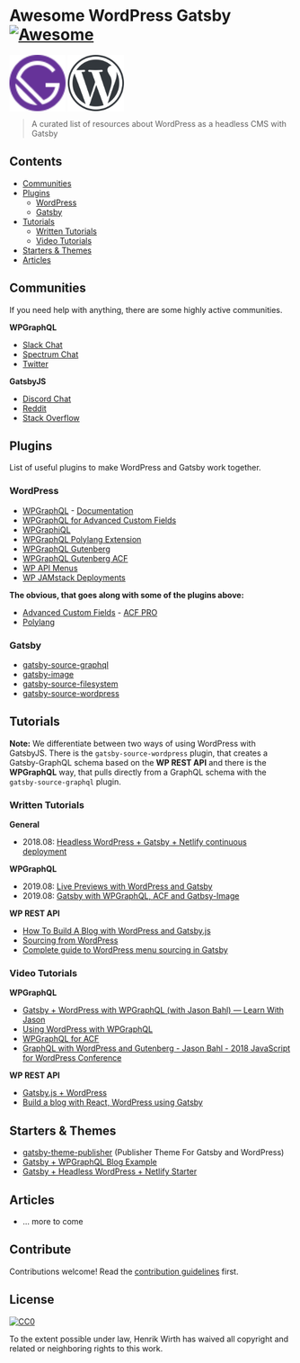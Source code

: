 # Awesome WordPress Gatsby [![Awesome](https://awesome.re/badge.svg)](https://awesome.re)

[<img src="gatsby-logo.svg" align="center" width="100">](https://www.gatsbyjs.org/)
[<img src="wordpress-logo.svg" align="center" width="100">](https://wordpress.org/)

> A curated list of resources about WordPress as a headless CMS with Gatsby


## Contents
<!-- TOC -->
- [Communities](#communities)
- [Plugins](#plugins)
	- [WordPress](#wordpress)
	- [Gatsby](#gatsby)
- [Tutorials](#tutorials)
	- [Written Tutorials](#written-tutorials)
	- [Video Tutorials](#video-tutorials)
- [Starters & Themes](#starters--themes)
- [Articles](#articles)
<!-- /TOC -->

## Communities
If you need help with anything, there are some highly active communities.

**WPGraphQL**
- [Slack Chat](https://wpgql-slack.herokuapp.com/)
- [Spectrum Chat](https://spectrum.chat/wpgraphql)
- [Twitter](https://twitter.com/wpgraphql)

**GatsbyJS**
- [Discord Chat](https://gatsby.dev/discord)
- [Reddit](https://www.reddit.com/r/gatsbyjs/)
- [Stack Overflow](https://stackoverflow.com/questions/tagged/gatsby)

## Plugins

List of useful plugins to make WordPress and Gatsby work together.

### WordPress

- [WPGraphQL](https://github.com/wp-graphql/wp-graphql) - [Documentation](https://docs.wpgraphql.com/)
- [WPGraphQL for Advanced Custom Fields](https://github.com/wp-graphql/wp-graphql-acf)
- [WPGraphiQL](https://github.com/wp-graphql/wp-graphiql)
- [WPGraphQL Polylang Extension](https://github.com/valu-digital/wp-graphql-polylang)
- [WPGraphQL Gutenberg](https://github.com/pristas-peter/wp-graphql-gutenberg)
- [WPGraphQL Gutenberg ACF](https://github.com/pristas-peter/wp-graphql-gutenberg-acf)
- [WP API Menus](https://wordpress.org/plugins/wp-api-menus/)
- [WP JAMstack Deployments](https://github.com/crgeary/wp-jamstack-deployments)


**The obvious, that goes along with some of the plugins above:**

- [Advanced Custom Fields](https://de.wordpress.org/plugins/advanced-custom-fields/) - [ACF PRO](https://www.advancedcustomfields.com/pro/)
- [Polylang](https://de.wordpress.org/plugins/polylang/)


### Gatsby

- [gatsby-source-graphql](https://www.gatsbyjs.org/packages/gatsby-source-graphql)
- [gatsby-image](https://www.gatsbyjs.org/packages/gatsby-image)
- [gatsby-source-filesystem](https://www.gatsbyjs.org/packages/gatsby-source-filesystem)
- [gatsby-source-wordpress](https://www.gatsbyjs.org/packages/gatsby-source-wordpress)

## Tutorials

**Note:** We differentiate between two ways of using WordPress with GatsbyJS. There is the `gatsby-source-wordpress` plugin, that creates a Gatsby-GraphQL schema based on the **WP REST API** and there is the **WPGraphQL** way, that pulls directly from a GraphQL schema with the `gatsby-source-graphql` plugin.

### Written Tutorials

**General**
- 2018.08: [Headless WordPress + Gatsby + Netlify continuous deployment](https://justinwhall.com/headless-wordpress-gatsby-netlify-continous-deployment/)


**WPGraphQL**
- 2019.08: [Live Previews with WordPress and Gatsby](https://justinwhall.com/live-previews-with-wordpress-gatsby/)
- 2019.08: [Gatsby with WPGraphQL, ACF and Gatbsy-Image](https://dev.to/nevernull/gatsby-with-wpgraphql-acf-and-gatbsy-image-72m)


**WP REST API**
- [How To Build A Blog with WordPress and Gatsby.js](https://dev.to/iam_timsmith/how-to-build-a-blog-with-wordpress-and-gatsby-js-part-1-4f9e)
- [Sourcing from WordPress](https://www.gatsbyjs.org/docs/sourcing-from-wordpress/)
- [Complete guide to WordPress menu sourcing in Gatsby](https://dev.to/boussama/complete-guide-to-wordpress-menu-sourcing-in-gatsby-h76)


### Video Tutorials

**WPGraphQL**
- [Gatsby + WordPress with WPGraphQL (with Jason Bahl) — Learn With Jason](https://www.youtube.com/watch?v=DH7I1xRrbxs)
- [Using WordPress with WPGraphQL](https://www.youtube.com/watch?v=aqEfEuVWqws)
- [WPGraphQL for ACF](https://www.youtube.com/watch?v=rIg4MHc8elg)
- [GraphQL with WordPress and Gutenberg - Jason Bahl - 2018 JavaScript for WordPress Conference
](https://www.youtube.com/watch?v=6CuM1PY9ESQ)


**WP REST API**
- [Gatsby.js + WordPress](https://www.youtube.com/watch?v=etii9yp1J6s)
- [Build a blog with React, WordPress using Gatsby](https://medium.com/@mjadav/build-a-blog-with-react-wordpress-using-gatsby-4cdfb6ce2004)


## Starters & Themes

- [gatsby-theme-publisher](https://github.com/scottopolis/gatsby-theme-publisher) (Publisher Theme For Gatsby and WordPress)
- [Gatsby + WPGraphQL Blog Example](https://github.com/wp-graphql/gatsby-wpgraphql-blog-example)
- [Gatsby + Headless WordPress + Netlify Starter](https://github.com/justinwhall/gatsby-wordpress-netlify-starter)


## Articles

- ... more to come


## Contribute

Contributions welcome! Read the [contribution guidelines](contributing.md) first.


## License

[![CC0](https://mirrors.creativecommons.org/presskit/buttons/88x31/svg/cc-zero.svg)](https://creativecommons.org/publicdomain/zero/1.0)

To the extent possible under law, Henrik Wirth has waived all copyright and
related or neighboring rights to this work.
